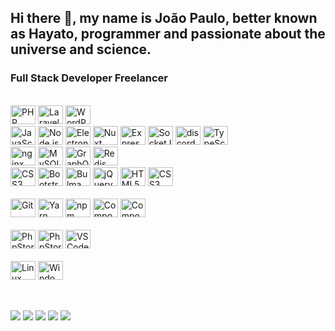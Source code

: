 ## Hi there 👋, my name is João Paulo, better known as Hayato, programmer and passionate about the universe and science.

### Full Stack Developer Freelancer

<div style="display: inline_block"><br>
	<img src="https://cdn.jsdelivr.net/gh/devicons/devicon/icons/php/php-plain.svg" title="PHP" style="width: 40px; height: 30px;">
	<img src="https://cdn.jsdelivr.net/gh/devicons/devicon/icons/laravel/laravel-plain.svg" title="Laravel" style="width: 40px; height: 30px;">
	<img src="https://cdn.jsdelivr.net/gh/devicons/devicon/icons/wordpress/wordpress-plain.svg" title="WordPress" style="width: 40px; height: 30px;">
	<br>
	<img src="https://cdn.jsdelivr.net/gh/devicons/devicon/icons/javascript/javascript-original.svg" title="JavaScript" style="width: 40px; height: 30px;">
	<img src="https://cdn.jsdelivr.net/gh/devicons/devicon/icons/nodejs/nodejs-original.svg" title="Node.js" style="width: 40px; height: 30px;">
	<img src="https://cdn.jsdelivr.net/gh/devicons/devicon/icons/electron/electron-original.svg" title="Electron" style="width: 40px; height: 30px;">
	<img src="https://cdn.jsdelivr.net/gh/devicons/devicon/icons/nuxtjs/nuxtjs-original.svg" title="Nuxt" style="width: 40px; height: 30px;">
	<img src="https://cdn.jsdelivr.net/gh/devicons/devicon/icons/express/express-original.svg" title="Express" style="width: 40px; height: 30px;">
	<img src="https://cdn.jsdelivr.net/gh/devicons/devicon/icons/socketio/socketio-original.svg" title="Socket.IO" style="width: 40px; height: 30px;">
	<img src="https://cdn.jsdelivr.net/gh/devicons/devicon/icons/discordjs/discordjs-original.svg" title="discord.js" style="width: 40px; height: 30px;">
	<img src="https://cdn.jsdelivr.net/gh/devicons/devicon/icons/typescript/typescript-plain.svg" title="TypeScript" style="width: 40px; height: 30px;">
	<br>
	<img src="https://cdn.jsdelivr.net/gh/devicons/devicon/icons/nginx/nginx-original.svg" title="nginx" style="width: 40px; height: 30px;">
	<img src="https://cdn.jsdelivr.net/gh/devicons/devicon/icons/mysql/mysql-original.svg" title="MySQL" style="width: 40px; height: 30px;">
	<img src="https://cdn.jsdelivr.net/gh/devicons/devicon/icons/graphql/graphql-plain.svg" title="GraphQL" style="width: 40px; height: 30px;">
	<img src="https://cdn.jsdelivr.net/gh/devicons/devicon/icons/redis/redis-original.svg" title="Redis" style="width: 40px; height: 30px;">
	<br>
	<img src="https://cdn.jsdelivr.net/gh/devicons/devicon/icons/tailwindcss/tailwindcss-plain.svg" title="CSS3" style="width: 40px; height: 30px;">
	<img src="https://cdn.jsdelivr.net/gh/devicons/devicon/icons/bootstrap/bootstrap-original.svg" title="Bootstrap" style="width: 40px; height: 30px;">
	<img src="https://cdn.jsdelivr.net/gh/devicons/devicon/icons/bulma/bulma-plain.svg" title="Bulma" style="width: 40px; height: 30px;">
	<img src="https://cdn.jsdelivr.net/gh/devicons/devicon/icons/jquery/jquery-original.svg" title="jQuery" style="width: 40px; height: 30px;">
	<img src="https://cdn.jsdelivr.net/gh/devicons/devicon/icons/html5/html5-original.svg" title="HTML5" style="width: 40px; height: 30px;">
	<img src="https://cdn.jsdelivr.net/gh/devicons/devicon/icons/css3/css3-original.svg" title="CSS3" style="width: 40px; height: 30px;">
</div>

<div style="display: inline_block"><br>
	<img src="https://cdn.jsdelivr.net/gh/devicons/devicon/icons/git/git-original.svg" title="Git" style="width: 40px; height: 30px;">
	<img src="https://cdn.jsdelivr.net/gh/devicons/devicon/icons/yarn/yarn-original.svg" title="Yarn" style="width: 40px; height: 30px;">
	<img src="https://cdn.jsdelivr.net/gh/devicons/devicon/icons/npm/npm-original-wordmark.svg" title="npm" style="width: 40px; height: 30px;">
	<img src="https://cdn.jsdelivr.net/gh/devicons/devicon/icons/composer/composer-original.svg" title="Composer" style="width: 40px; height: 30px;">
	<img src="https://cdn.jsdelivr.net/gh/devicons/devicon/icons/docker/docker-original.svg" title="Composer" style="width: 40px; height: 30px;">
</div>

<div style="display: inline_block"><br>
	<img src="https://cdn.jsdelivr.net/gh/devicons/devicon/icons/phpstorm/phpstorm-original.svg" title="PhpStorm" style="width: 40px; height: 30px;">
	<img src="https://cdn.jsdelivr.net/gh/devicons/devicon/icons/webstorm/webstorm-original.svg" title="PhpStorm" style="width: 40px; height: 30px;">
	<img src="https://cdn.jsdelivr.net/gh/devicons/devicon/icons/vscode/vscode-original.svg" title="VS Code" style="width: 40px; height: 30px;">
</div>

<div style="display: inline_block"><br>
	<img src="https://cdn.jsdelivr.net/gh/devicons/devicon/icons/linux/linux-original.svg" title="Linux" style="width: 40px; height: 30px;">
	<img src="https://cdn.jsdelivr.net/gh/devicons/devicon/icons/windows8/windows8-original.svg" title="Windows" style="width: 40px; height: 30px;">
</div>

  ##

<div><br>
	<a href="https://twitter.com/hayatocode" target="_blank"><img src="https://img.shields.io/badge/Twitter-00acee?style=for-the-badge&logo=twitter&logoColor=white"></a>
	<a href="https://instagram.com/hayatocode" target="_blank"><img src="https://img.shields.io/badge/Instagram-E4405F?style=for-the-badge&logo=instagram&logoColor=white"></a>
	<a href="https://linkedin.com/in/hayatocode" target="_blank"><img src="https://img.shields.io/badge/LinkedIn-0E76A8?style=for-the-badge&logo=linkedin&logoColor=white"></a>
	<a href="https://github.com/hayatocodejp" target="_blank"><img src="https://img.shields.io/badge/GitHub-1E2327?style=for-the-badge&logo=github&logoColor=white"></a>
	<a href="https://gitlab.com/hayatocode" target="_blank"><img src="https://img.shields.io/badge/GitLab-303030?style=for-the-badge&logo=gitlab&logoColor=white"></a>
</div>
